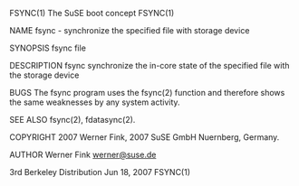 FSYNC(1)                                                                                    The SuSE boot concept                                                                                    FSYNC(1)



NAME
       fsync - synchronize the specified file with storage device

SYNOPSIS
       fsync file

DESCRIPTION
       fsync synchronize the in-core state of the specified file with the storage device

BUGS
       The fsync program uses the fsync(2) function and therefore shows the same weaknesses by any system activity.

SEE ALSO
       fsync(2), fdatasync(2).

COPYRIGHT
       2007 Werner Fink, 2007 SuSE GmbH Nuernberg, Germany.

AUTHOR
       Werner Fink <werner@suse.de>



3rd Berkeley Distribution                                                                        Jun 18, 2007                                                                                        FSYNC(1)
